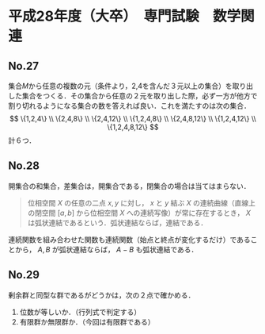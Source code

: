 # 平成28年度（大卒）　専門試験　数学関連
## No.27
<!-- 集合$M = \{1,2,3,4,5,6,8,12\}$に対し，順序$\prec$を次のように定義する．
$$ m\prec n \Leftrightarrow n は m で割り切れる $$ -->

<!-- さらに，Mの$\prec$による全順序部分集合のなす族を$\mathcal{M}$とし，$\mathcal{M}$に対し，順序$\preceq$を次のように定義する．
$$ a \preceq b \Leftrightarrow a \subseteq b $$ -->

<!-- このとき，$\mathcal{M}$の部分集合$\{\{2\},\{4\}\}$の上界は全部でいくつあるか． -->

<!-- ### 解答 -->

集合$M$から任意の複数の元（条件より，2,4を含んだ３元以上の集合）を取り出した集合をつくる．その集合から任意の２元を取り出した際，必ず一方が他方で割り切れるようになる集合の数を答えれば良い．これを満たすのは次の集合．
$$
\{1,2,4\} \\
\{2,4,8\} \\
\{2,4,12\} \\
\{1,2,4,8\} \\
\{2,4,8,12\} \\
\{1,2,4,12\} \\
\{1,2,4,8,12\}
$$
計６つ．

## No.28
<!-- ユークリッド平面$\mathcal{R}^2$の空でない部分集合A,Bに対して，
$$A-B = \{a-b\in\mathcal{R}^2|a\in A,b\in B\}$$
と定める． -->
開集合の和集合，差集合は，開集合である，閉集合の場合は当てはまらない．
> 位相空間 $X$ の任意の二点 $x,y$ に対し， $x$ と $y$ 結ぶ $X$ の連続曲線（直線上の閉空間 $[a,b]$ から位相空間 $X$ への連続写像）が常に存在するとき， $X$ は弧状連結であるという．弧状連結ならば，連結である．

連続関数を組み合わせた関数も連続関数（始点と終点が変化するだけ）であることから， $A,B$ が弧状連結ならば， $A-B$ も弧状連結である．

## No.29
剰余群と同型な群であるがどうかは，次の２点で確かめる．

1. 位数が等しいか．（行列式で判定する）
2. 有限群か無限群か．（今回は有限群である）
